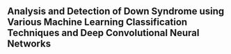 ## Analysis and Detection of Down Syndrome using Various Machine Learning Classification Techniques and Deep Convolutional Neural Networks
